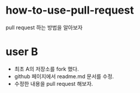 # how-to-use-pull-request
pull request 하는 방법을 알아보자

# user B
- 최초 A의 저장소를 fork 했다.
- github 페이지에서 readme.md 문서를 수정.
- 수정한 내용을 pull request 해보자.

